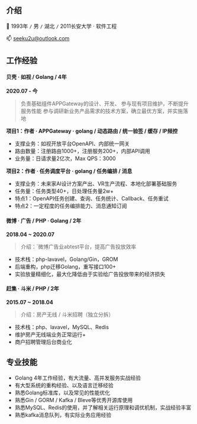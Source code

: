 ## 介绍

:boy: 1993年 `/` 男 `/` 湖北 `/` 2011长安大学 · 软件工程

:mailbox:  seeku2u@outlook.com

## 工作经验

#### **贝壳 · 如视 / Golang / 4年**

**2020.07 - 今**

> 负责基础组件APPGateway的设计、开发、
> 参与现有项目维护，不断提升服务性能
> 参与调研新业务产品需求的技术方案，确立最优方案，并实施落地

**项目1：作者 · APPGateway · golang / 动态路由 / 统一验签 / 缓存 / IP频控**

- 支撑业务：如视开放平台OpenAPI、内部统一网关
- 路由数量：注册路由1000+，注册服务200+，内部API调用
- 业务量：日请求量2亿次，Max QPS：3000

**项目2：作者 · 任务调度平台 · golang / 任务编排 / 消息**

- 支撑业务：未来家AI设计方案产出、VR生产流程、本地化部署基础服务
- 任务量：任务类型40+，日处理任务量2w+
- 特点1：OpenAPI任务创建、查询、任务统计、Callback、任务重试
- 特点2：一定程度的任务编排能力、消息通知订阅

#### **微博 · 广告 / PHP · Golang / 2年**

**2018.04 ~ 2020.07**

> 介绍：`微博广告业abtest平台，提高广告投放效率
- 技术栈：php-lavavel，Golang/Gin，GROM
- 后端重构，php迁移Golang，重写接口100+
- 实验放量精细化，最大化降低由于实验给广告投放带来的经济损失


#### **赶集 · 斗米 / PHP / 2年**

**2015.07 ~ 2018.04**

> 介绍：房产无线 / 斗米招聘（独立分拆）
- 技术栈：php、lavavel，MySQL、Redis
- 维护房产无线端业务正常运行+
- 商户招聘管理后台商业化

<!-- tabs:end -->


## 专业技能

- Golang 4年工作经验，有大流量、高并发服务实战经验
- 有大型系统的重构经验、以及语言迁移经验
- 熟悉Golang标准库，以及常见的性能优化
- 熟悉Gin / GORM / Kafka / Bleve等优秀开源库使用
- 熟悉MySQL、Redis的使用，并了解相关运行原理和调优机制，实战经验丰富
- 熟悉kafka消息队列，有实际业务应用经验
